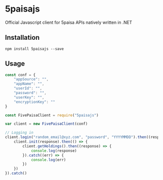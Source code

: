 # 5paisajs

Official Javascript client for 5paisa APIs natively written in .NET

## Installation

```
npm install 5paisajs --save
```

## Usage

<!-- eslint-disable strict -->

```js
const conf = {
    "appSource": "",
    "appName": "",
    "userId": "",
    "password": "",
    "userKey": "",
    "encryptionKey": ""
}

const FivePaisaClient = require("5paisajs")

var client = new FivePaisaClient(conf)

// Logging in
client.login("random_email@xyz.com", "password", "YYYYMMDD").then((response) => {
    client.init(response).then(() => {
        client.getHoldings().then((response) => {
            console.log(response)
        }).catch((err) => {
            console.log(err)
        })
    })
}).catch()

```
